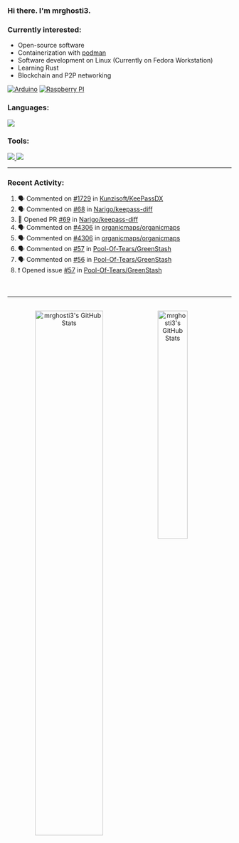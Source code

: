### Hi there. I'm mrghosti3.

### Currently interested:

- Open-source software
- Containerization with [podman](https://podman.io/)
- Software development on Linux (Currently on Fedora Workstation)
- Learning Rust
- Blockchain and P2P networking

[![Arduino](https://skillicons.dev/icons?i=arduino)](https://www.arduino.cc/)
[![Raspberry PI](https://skillicons.dev/icons?i=raspberrypi)](https://www.raspberrypi.com/)

### Languages:

<a href="https://github.com/tandpfun/skill-icons">
    <img src="https://skillicons.dev/icons?i=c,rust,py,java,lua,vue,js,scss">
</a>

### Tools:

<a href="https://github.com/tandpfun/skill-icons">
    <img src="https://skillicons.dev/icons?theme=light&i=linux,github,gitlab,bash">
    <img src="https://skillicons.dev/icons?i=git,neovim,androidstudio,godot,blender,octave">
</a>

---

### Recent Activity:

<!--START_SECTION:activity-->
1. 🗣 Commented on [#1729](https://github.com/Kunzisoft/KeePassDX/issues/1729#issuecomment-1893557767) in [Kunzisoft/KeePassDX](https://github.com/Kunzisoft/KeePassDX)
2. 🗣 Commented on [#68](https://github.com/Narigo/keepass-diff/issues/68#issuecomment-1825707154) in [Narigo/keepass-diff](https://github.com/Narigo/keepass-diff)
3. 💪 Opened PR [#69](https://github.com/Narigo/keepass-diff/pull/69) in [Narigo/keepass-diff](https://github.com/Narigo/keepass-diff)
4. 🗣 Commented on [#4306](https://github.com/organicmaps/organicmaps/pull/4306#issuecomment-1748373521) in [organicmaps/organicmaps](https://github.com/organicmaps/organicmaps)
5. 🗣 Commented on [#4306](https://github.com/organicmaps/organicmaps/pull/4306#issuecomment-1746490987) in [organicmaps/organicmaps](https://github.com/organicmaps/organicmaps)
6. 🗣 Commented on [#57](https://github.com/Pool-Of-Tears/GreenStash/issues/57#issuecomment-1742037936) in [Pool-Of-Tears/GreenStash](https://github.com/Pool-Of-Tears/GreenStash)
7. 🗣 Commented on [#56](https://github.com/Pool-Of-Tears/GreenStash/issues/56#issuecomment-1742035509) in [Pool-Of-Tears/GreenStash](https://github.com/Pool-Of-Tears/GreenStash)
8. ❗ Opened issue [#57](https://github.com/Pool-Of-Tears/GreenStash/issues/57) in [Pool-Of-Tears/GreenStash](https://github.com/Pool-Of-Tears/GreenStash)
<!--END_SECTION:activity-->

<br />

---

<br />

<div align="center">
    <a href="#x">
        <img
            align="left"
            width="55%"
            alt="mrghosti3's GitHub Stats"
            src="https://github-readme-stats.vercel.app/api?username=mrghosti3&show_icons=true&theme=tokyonight&count_private=true&bg_color=3A5D37&text_color=FAC860&icon_color=E75A7C"
        />
    </a>
    <a href="#x">
        <img
            align="left"
            width="36.25%"
            alt="mrghosti3's GitHub Stats"
            src="https://github-readme-stats.vercel.app/api/top-langs/?username=mrghosti3&layout=compact&theme=tokyonight&langs_count=8&bg_color=2B4D28&text_color=FAC860"
        />
    </a>
</div>
